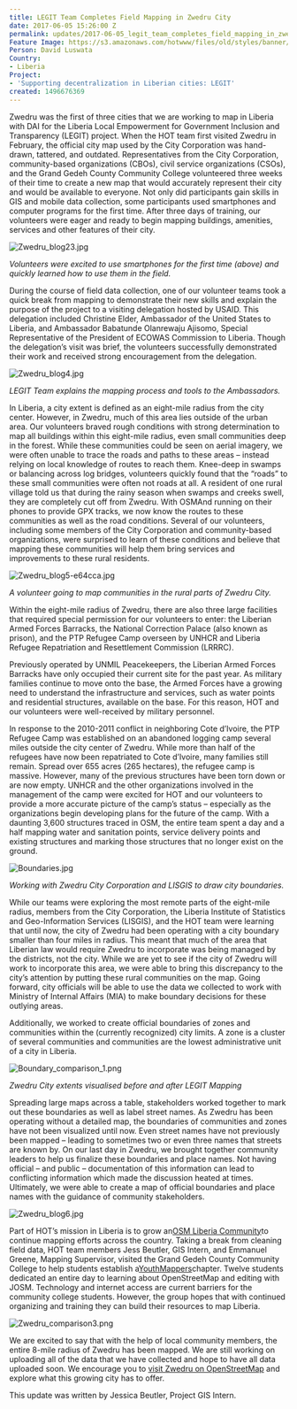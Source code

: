 ```yaml
---
title: LEGIT Team Completes Field Mapping in Zwedru City
date: 2017-06-05 15:26:00 Z
permalink: updates/2017-06-05_legit_team_completes_field_mapping_in_zwedru_city
Feature Image: https://s3.amazonaws.com/hotwww/files/old/styles/banner/public/Boundary_comparison_1.png
Person: David Luswata
Country:
- Liberia
Project:
- 'Supporting decentralization in Liberian cities: LEGIT'
created: 1496676369
---
```


Zwedru was the first of three cities that we are working to map in Liberia with DAI for the Liberia Local Empowerment for Government Inclusion and Transparency (LEGIT) project. When the HOT team first visited Zwedru in February, the official city map used by the City Corporation was hand-drawn, tattered, and outdated. Representatives from the City Corporation, community-based organizations (CBOs), civil service organizations (CSOs), and the Grand Gedeh County Community College volunteered three weeks of their time to create a new map that would accurately represent their city and would be available to everyone. Not only did participants gain skills in GIS and mobile data collection, some participants used smartphones and computer programs for the first time. After three days of training, our volunteers were eager and ready to begin mapping buildings, amenities, services and other features of their city.

![Zwedru_blog23.jpg](/uploads/Zwedru_blog23.jpg)

*Volunteers were excited to use smartphones for the first time (above) and quickly learned how to use them in the field.*

During the course of field data collection, one of our volunteer teams took a quick break from mapping to demonstrate their new skills and explain the purpose of the project to a visiting delegation hosted by USAID. This delegation included Christine Elder, Ambassador of the United States to Liberia, and Ambassador Babatunde Olanrewaju Ajisomo, Special Representative of the President of ECOWAS Commission to Liberia. Though the delegation’s visit was brief, the volunteers successfully demonstrated their work and received strong encouragement from the delegation.

![Zwedru_blog4.jpg](/uploads/Zwedru_blog4.jpg)

*LEGIT Team explains the mapping process and tools to the Ambassadors.*

In Liberia, a city extent is defined as an eight-mile radius from the city center. However, in Zwedru, much of this area lies outside of the urban area. Our volunteers braved rough conditions with strong determination to map all buildings within this eight-mile radius, even small communities deep in the forest. While these communities could be seen on aerial imagery, we were often unable to trace the roads and paths to these areas – instead relying on local knowledge of routes to reach them. Knee-deep in swamps or balancing across log bridges, volunteers quickly found that the “roads” to these small communities were often not roads at all. A resident of one rural village told us that during the rainy season when swamps and creeks swell, they are completely cut off from Zwedru. With OSMAnd running on their phones to provide GPX tracks, we now know the routes to these communities as well as the road conditions. Several of our volunteers, including some members of the City Corporation and community-based organizations, were surprised to learn of these conditions and believe that mapping these communities will help them bring services and improvements to these rural residents.

![Zwedru_blog5-e64cca.jpg](/uploads/Zwedru_blog5-e64cca.jpg)

*A volunteer going to map communities in the rural parts of Zwedru City.*

Within the eight-mile radius of Zwedru, there are also three large facilities that required special permission for our volunteers to enter: the Liberian Armed Forces Barracks, the National Correction Palace (also known as prison), and the PTP Refugee Camp overseen by UNHCR and Liberia Refugee Repatriation and Resettlement Commission (LRRRC).

Previously operated by UNMIL Peacekeepers, the Liberian Armed Forces Barracks have only occupied their current site for the past year. As military families continue to move onto the base, the Armed Forces have a growing need to understand the infrastructure and services, such as water points and residential structures, available on the base. For this reason, HOT and our volunteers were well-received by military personnel.

In response to the 2010-2011 conflict in neighboring Cote d’Ivoire, the PTP Refugee Camp was established on an abandoned logging camp several miles outside the city center of Zwedru. While more than half of the refugees have now been repatriated to Cote d’Ivoire, many families still remain. Spread over 655 acres (265 hectares), the refugee camp is massive. However, many of the previous structures have been torn down or are now empty. UNHCR and the other organizations involved in the management of the camp were excited for HOT and our volunteers to provide a more accurate picture of the camp’s status – especially as the organizations begin developing plans for the future of the camp. With a daunting 3,600 structures traced in OSM, the entire team spent a day and a half mapping water and sanitation points, service delivery points and existing structures and marking those structures that no longer exist on the ground.

![Boundaries.jpg](/uploads/Boundaries.jpg)

*Working with Zwedru City Corporation and LISGIS to draw city boundaries.*

While our teams were exploring the most remote parts of the eight-mile radius, members from the City Corporation, the Liberia Institute of Statistics and Geo-Information Services (LISGIS), and the HOT team were learning that until now, the city of Zwedru had been operating with a city boundary smaller than four miles in radius. This meant that much of the area that Liberian law would require Zwedru to incorporate was being managed by the districts, not the city. While we are yet to see if the city of Zwedru will work to incorporate this area, we were able to bring this discrepancy to the city’s attention by putting these rural communities on the map. Going forward, city officials will be able to use the data we collected to work with Ministry of Internal Affairs (MIA) to make boundary decisions for these outlying areas.

Additionally, we worked to create official boundaries of zones and communities within the (currently recognized) city limits. A zone is a cluster of several communities and communities are the lowest administrative unit of a city in Liberia.

![Boundary_comparison_1.png](/uploads/Boundary_comparison_1.png)

*Zwedru City extents visualised before and after LEGIT Mapping*

Spreading large maps across a table, stakeholders worked together to mark out these boundaries as well as label street names. As Zwedru has been operating without a detailed map, the boundaries of communities and zones have not been visualized until now. Even street names have not previously been mapped – leading to sometimes two or even three names that streets are known by. On our last day in Zwedru, we brought together community leaders to help us finalize these boundaries and place names. Not having official – and public – documentation of this information can lead to conflicting information which made the discussion heated at times. Ultimately, we were able to create a map of official boundaries and place names with the guidance of community stakeholders.

![Zwedru_blog6.jpg](/uploads/Zwedru_blog6.jpg)

Part of HOT’s mission in Liberia is to grow an[OSM Liberia Community](http://twitter.com/osmliberia)to continue mapping efforts across the country. Taking a break from cleaning field data, HOT team members Jess Beutler, GIS Intern, and Emmanuel Greene, Mapping Supervisor, visited the Grand Gedeh County Community College to help students establish a[YouthMappers](http://www.youthmappers.org/)chapter. Twelve students dedicated an entire day to learning about OpenStreetMap and editing with JOSM. Technology and internet access are current barriers for the community college students. However, the group hopes that with continued organizing and training they can build their resources to map Liberia.

![Zwedru_comparison3.png](/uploads/Zwedru_comparison3.png)

We are excited to say that with the help of local community members, the entire 8-mile radius of Zwedru has been mapped. We are still working on uploading all of the data that we have collected and hope to have all data uploaded soon. We encourage you to [visit Zwedru on OpenStreetMap](http://www.openstreetmap.org/#map=15/6.0649/-8.1350) and explore what this growing city has to offer.

This update was written by Jessica Beutler, Project GIS Intern.